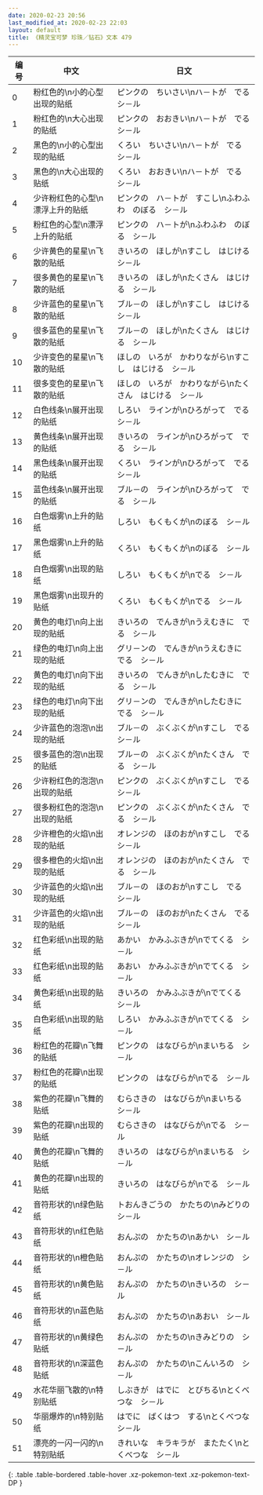 ```yaml
---
date: 2020-02-23 20:56
last_modified_at: 2020-02-23 22:03
layout: default
title: 《精灵宝可梦 珍珠／钻石》文本 479
---
```

| 编号 | 中文 | 日文 |
| ---- | ---- | ---- |
| 0 | 粉红色的\n小的心型出现的贴纸 | ピンクの　ちいさい\nハ－トが　でる　シ－ル |
| 1 | 粉红色的\n大心出现的贴纸 | ピンクの　おおきい\nハ－トが　でる　シ－ル |
| 2 | 黑色的\n小的心型出现的贴纸 | くろい　ちいさい\nハ－トが　でる　シ－ル |
| 3 | 黑色的\n大心出现的贴纸 | くろい　おおきい\nハ－トが　でる　シ－ル |
| 4 | 少许粉红色的心型\n漂浮上升的贴纸 | ピンクの　ハ－トが　すこし\nふわふわ　のぼる　シ－ル |
| 5 | 粉红色的心型\n漂浮上升的贴纸 | ピンクの　ハ－トが\nふわふわ　のぼる　シ－ル |
| 6 | 少许黄色的星星\n飞散的贴纸 | きいろの　ほしが\nすこし　はじける　シ－ル |
| 7 | 很多黄色的星星\n飞散的贴纸 | きいろの　ほしが\nたくさん　はじける　シ－ル |
| 8 | 少许蓝色的星星\n飞散的贴纸 | ブル－の　ほしが\nすこし　はじける　シ－ル |
| 9 | 很多蓝色的星星\n飞散的贴纸 | ブル－の　ほしが\nたくさん　はじける　シ－ル |
| 10 | 少许变色的星星\n飞散的贴纸 | ほしの　いろが　かわりながら\nすこし　はじける　シ－ル |
| 11 | 很多变色的星星\n飞散的贴纸 | ほしの　いろが　かわりながら\nたくさん　はじける　シ－ル |
| 12 | 白色线条\n展开出现的贴纸 | しろい　ラインが\nひろがって　でる　シ－ル |
| 13 | 黄色线条\n展开出现的贴纸 | きいろの　ラインが\nひろがって　でる　シ－ル |
| 14 | 黑色线条\n展开出现的贴纸 | くろい　ラインが\nひろがって　でる　シ－ル |
| 15 | 蓝色线条\n展开出现的贴纸 | ブル－の　ラインが\nひろがって　でる　シ－ル |
| 16 | 白色烟雾\n上升的贴纸 | しろい　もくもくが\nのぼる　シ－ル |
| 17 | 黑色烟雾\n上升的贴纸 | くろい　もくもくが\nのぼる　シ－ル |
| 18 | 白色烟雾\n出现的贴纸 | しろい　もくもくが\nでる　シ－ル |
| 19 | 黑色烟雾\n出现升的贴纸 | くろい　もくもくが\nでる　シ－ル |
| 20 | 黄色的电灯\n向上出现的贴纸 | きいろの　でんきが\nうえむきに　でる　シ－ル |
| 21 | 绿色的电灯\n向上出现的贴纸 | グリ－ンの　でんきが\nうえむきに　でる　シ－ル |
| 22 | 黄色的电灯\n向下出现的贴纸 | きいろの　でんきが\nしたむきに　でる　シ－ル |
| 23 | 绿色的电灯\n向下出现的贴纸 | グリ－ンの　でんきが\nしたむきに　でる　シ－ル |
| 24 | 少许蓝色的泡泡\n出现的贴纸 | ブル－の　ぶくぶくが\nすこし　でる　シ－ル |
| 25 | 很多蓝色的泡\n出现的贴纸 | ブル－の　ぶくぶくが\nたくさん　でる　シ－ル |
| 26 | 少许粉红色的泡泡\n出现的贴纸 | ピンクの　ぶくぶくが\nすこし　でる　シ－ル |
| 27 | 很多粉红色的泡泡\n出现的贴纸 | ピンクの　ぶくぶくが\nたくさん　でる　シ－ル |
| 28 | 少许橙色的火焰\n出现的贴纸 | オレンジの　ほのおが\nすこし　でる　シ－ル |
| 29 | 很多橙色的火焰\n出现的贴纸 | オレンジの　ほのおが\nたくさん　でる　シ－ル |
| 30 | 少许蓝色的火焰\n出现的贴纸 | ブル－の　ほのおが\nすこし　でる　シ－ル |
| 31 | 少许蓝色的火焰\n出现的贴纸 | ブル－の　ほのおが\nたくさん　でる　シ－ル |
| 32 | 红色彩纸\n出现的贴纸 | あかい　かみふぶきが\nでてくる　シ－ル |
| 33 | 红色彩纸\n出现的贴纸 | あおい　かみふぶきが\nでてくる　シ－ル |
| 34 | 黄色彩纸\n出现的贴纸 | きいろの　かみふぶきが\nでてくる　シ－ル |
| 35 | 白色彩纸\n出现的贴纸 | しろい　かみふぶきが\nでてくる　シ－ル |
| 36 | 粉红色的花瓣\n飞舞的贴纸 | ピンクの　はなびらが\nまいちる　シ－ル |
| 37 | 粉红色的花瓣\n出现的贴纸 | ピンクの　はなびらが\nでる　シ－ル |
| 38 | 紫色的花瓣\n飞舞的贴纸 | むらさきの　はなびらが\nまいちる　シ－ル |
| 39 | 紫色的花瓣\n出现的贴纸 | むらさきの　はなびらが\nでる　シ－ル |
| 40 | 黄色的花瓣\n飞舞的贴纸 | きいろの　はなびらが\nまいちる　シ－ル |
| 41 | 黄色的花瓣\n出现的贴纸 | きいろの　はなびらが\nでる　シ－ル |
| 42 | 音符形状的\n绿色贴纸 | トおんきごうの　かたちの\nみどりの　シ－ル |
| 43 | 音符形状的\n红色贴纸 | おんぷの　かたちの\nあかい　シ－ル |
| 44 | 音符形状的\n橙色贴纸 | おんぷの　かたちの\nオレンジの　シ－ル |
| 45 | 音符形状的\n黄色贴纸 | おんぷの　かたちの\nきいろの　シ－ル |
| 46 | 音符形状的\n蓝色贴纸 | おんぷの　かたちの\nあおい　シ－ル |
| 47 | 音符形状的\n黄绿色贴纸 | おんぷの　かたちの\nきみどりの　シ－ル |
| 48 | 音符形状的\n深蓝色贴纸 | おんぷの　かたちの\nこんいろの　シ－ル |
| 49 | 水花华丽飞散的\n特别贴纸 | しぶきが　はでに　とびちる\nとくべつな　シ－ル |
| 50 | 华丽爆炸的\n特别贴纸 | はでに　ばくはつ　する\nとくべつな　シ－ル |
| 51 | 漂亮的一闪一闪的\n特别贴纸 | きれいな　キラキラが　またたく\nとくべつな　シ－ル |
{: .table .table-bordered .table-hover .xz-pokemon-text .xz-pokemon-text-DP }